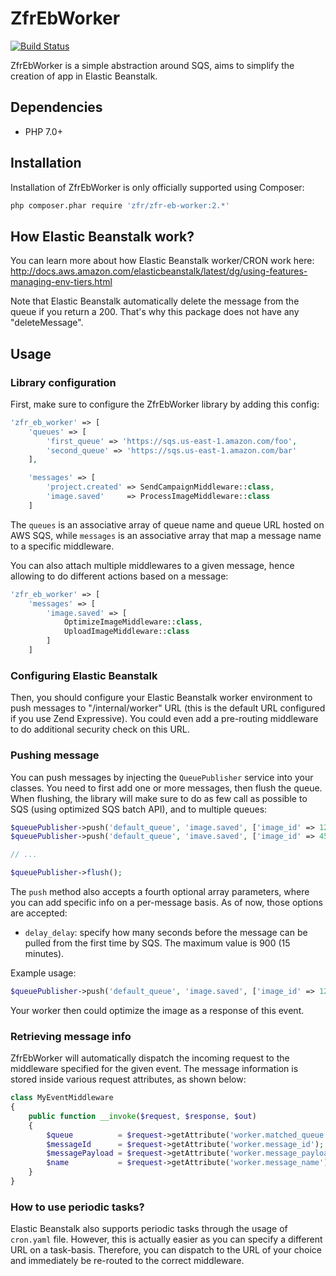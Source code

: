 ZfrEbWorker
============

[![Build Status](https://travis-ci.org/zf-fr/zfr-eb-worker.svg)](https://travis-ci.org/zf-fr/zfr-eb-worker)

ZfrEbWorker is a simple abstraction around SQS, aims to simplify the creation of app in Elastic Beanstalk.

## Dependencies

* PHP 7.0+

## Installation

Installation of ZfrEbWorker is only officially supported using Composer:

```sh
php composer.phar require 'zfr/zfr-eb-worker:2.*'
```

## How Elastic Beanstalk work?

You can learn more about how Elastic Beanstalk worker/CRON work here: http://docs.aws.amazon.com/elasticbeanstalk/latest/dg/using-features-managing-env-tiers.html

Note that Elastic Beanstalk automatically delete the message from the queue if you return a 200. That's why this package does not
have any "deleteMessage".

## Usage

### Library configuration

First, make sure to configure the ZfrEbWorker library by adding this config:

```php
'zfr_eb_worker' => [
    'queues' => [
        'first_queue' => 'https://sqs.us-east-1.amazon.com/foo',
        'second_queue' => 'https://sqs.us-east-1.amazon.com/bar'
    ],

    'messages' => [
        'project.created' => SendCampaignMiddleware::class,
        'image.saved'     => ProcessImageMiddleware::class
    ]
```

The `queues` is an associative array of queue name and queue URL hosted on AWS SQS, while `messages` is an associative array that map
a message name to a specific middleware.

You can also attach multiple middlewares to a given message, hence allowing to do different actions based on a message:

```php
'zfr_eb_worker' => [
    'messages' => [
        'image.saved' => [
            OptimizeImageMiddleware::class,
            UploadImageMiddleware::class
        ]
    ]
```

### Configuring Elastic Beanstalk

Then, you should configure your Elastic Beanstalk worker environment to push messages to "/internal/worker" URL (this is the
default URL configured if you use Zend Expressive). You could even add a pre-routing middleware to do additional security check
on this URL.

### Pushing message

You can push messages by injecting the `QueuePublisher` service into your classes. You need to first add one or more messages,
then flush the queue. When flushing, the library will make sure to do as few call as possible to SQS (using optimized SQS batch API),
and to multiple queues:

```php
$queuePublisher->push('default_queue', 'image.saved', ['image_id' => 123]);
$queuePublisher->push('default_queue', 'imave.saved', ['image_id' => 456]);

// ...

$queuePublisher->flush();
```

The `push` method also accepts a fourth optional array parameters, where you can add specific info on a per-message basis. As of now,
those options are accepted:

* `delay_delay`: specify how many seconds before the message can be pulled from the first time by SQS. The maximum value is 900 (15 minutes).

Example usage:

```php
$queuePublisher->push('default_queue', 'image.saved', ['image_id' => 123], ['delay_seconds' => 60]);
```

Your worker then could optimize the image as a response of this event.

### Retrieving message info

ZfrEbWorker will automatically dispatch the incoming request to the middleware specified for the given event. The message information is
stored inside various request attributes, as shown below:

```php
class MyEventMiddleware
{
    public function __invoke($request, $response, $out)
    {
        $queue          = $request->getAttribute('worker.matched_queue');
        $messageId      = $request->getAttribute('worker.message_id');
        $messagePayload = $request->getAttribute('worker.message_payload');
        $name           = $request->getAttribute('worker.message_name');
    }
}
```

### How to use periodic tasks?

Elastic Beanstalk also supports periodic tasks through the usage of `cron.yaml` file. However, this is actually easier as you can
specify a different URL on a task-basis. Therefore, you can dispatch to the URL of your choice and immediately be re-routed to the
correct middleware.